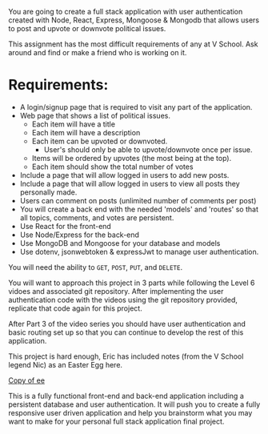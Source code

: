 You are going to create a full stack application with user authentication created with Node, React, Express, Mongoose & Mongodb that allows users to post and upvote or downvote political issues.

This assignment has the most difficult requirements of any at V School. Ask around and find or make a friend who is working on it.

# **Requirements:**

- A login/signup page that is required to visit any part of the application.
- Web page that shows a list of political issues.
    - Each item will have a title
    - Each item will have a description
    - Each item can be upvoted or downvoted.
        - User's should only be able to upvote/downvote once per issue.
    - Items will be ordered by upvotes (the most being at the top).
    - Each item should show the total number of votes
- Include a page that will allow logged in users to add new posts.
- Include a page that will allow logged in users to view all posts they personally made.
- Users can comment on posts (unlimited number of comments per post)
- You will create a back end with the needed 'models' and 'routes' so that all topics, comments, and votes are persistent.
- Use React for the front-end
- Use Node/Express for the back-end
- Use MongoDB and Mongoose for your database and models
- Use dotenv, jsonwebtoken & expressJwt to manage user authentication.

You will need the ability to `GET`, `POST`, `PUT`, and `DELETE`.

You will want to approach this project in 3 parts while following the Level 6 vidoes and associated git repository. After implementing the user authentication code with the videos using the git repository provided, replicate that code again for this project.

After Part 3 of the video series you should have user authentication and basic routing set up so that you can continue to develop the rest of this application.

This project is hard enough, Eric has included notes (from the V School legend Nic) as an Easter Egg here. 

[Copy of ee](https://www.notion.so/Copy-of-ee-8dfdc4e6c28b482bbfa083badc8e3c21)

This is a fully functional front-end and back-end application including a persistent database and user authentication. It will push you to create a fully responsive user driven application and help you brainstorm what you may want to make for your personal full stack application final project.
